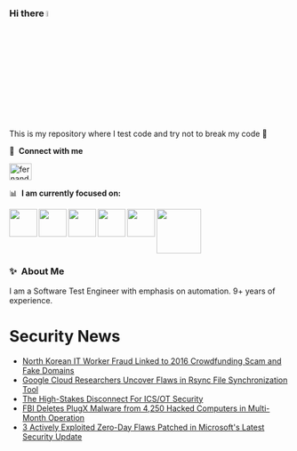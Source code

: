 ### Hi there <a href="https://www.gautamkrishnar.com/"><img src="https://media.giphy.com/media/hvRJCLFzcasrR4ia7z/giphy.gif" width="5%"></a>
This is my repository where I test code and try not to break my code :rofl:

🔗 &nbsp;**Connect with me**
<p align="left">
<a href="https://linkedin.com/in/fernandorlcruz" target="blank"><img align="center" src="https://raw.githubusercontent.com/rahuldkjain/github-profile-readme-generator/master/src/images/icons/Social/linked-in-alt.svg" alt="fernando cruz" height="30" width="40" /></a>
  
📊 &nbsp;**I am currently focused on:**

<img align="left" width='50' height='50' src="https://cdn.jsdelivr.net/gh/devicons/devicon/icons/python/python-original-wordmark.svg" />
<img align="left" width='50' height='50' src="https://cdn.jsdelivr.net/gh/devicons/devicon/icons/csharp/csharp-original.svg" />
<img align="left" width='50' height='50' src="https://cdn.jsdelivr.net/gh/devicons/devicon/icons/jenkins/jenkins-original.svg" />
<img align="left" width='50' height='50' src="https://specflow.org/wp-content/uploads/2021/05/SpecFlow-Icon.png" />
<img align="left" width='50' height='50' src="https://www.svgrepo.com/show/306098/githubactions.svg" />
<img width='80' height='80' src="https://cdn2.vectorstock.com/i/1000x1000/64/81/security-testing-concept-icon-safety-audit-key-vector-29166481.jpg" />
          
          
  
### ✨&nbsp; About Me

I am a Software Test Engineer with emphasis on automation. 9+ years of experience.

# Security News
<!-- BLOG-POST-LIST:START -->
- [North Korean IT Worker Fraud Linked to 2016 Crowdfunding Scam and Fake Domains](https://thehackernews.com/2025/01/north-korean-it-worker-fraud-linked-to.html)
- [Google Cloud Researchers Uncover Flaws in Rsync File Synchronization Tool](https://thehackernews.com/2025/01/google-cloud-researchers-uncover-flaws.html)
- [The High-Stakes Disconnect For ICS/OT Security](https://thehackernews.com/2025/01/the-high-stakes-disconnect-for-icsot.html)
- [FBI Deletes PlugX Malware from 4,250 Hacked Computers in Multi-Month Operation](https://thehackernews.com/2025/01/fbi-deletes-plugx-malware-from-4250.html)
- [3 Actively Exploited Zero-Day Flaws Patched in Microsoft&#39;s Latest Security Update](https://thehackernews.com/2025/01/3-actively-exploited-zero-day-flaws.html)
<!-- BLOG-POST-LIST:END -->
